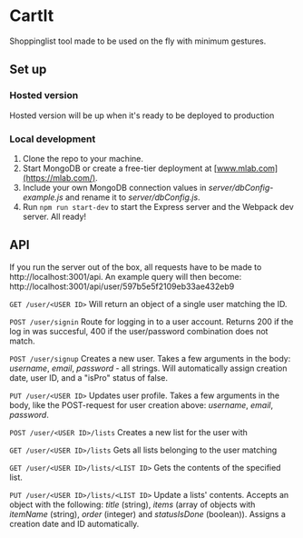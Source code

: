 # CartIt
Shoppinglist tool made to be used on the fly with minimum gestures.

## Set up
### Hosted version
Hosted version will be up when it's ready to be deployed to production

### Local development
1. Clone the repo to your machine.
2. Start MongoDB or create a free-tier deployment at [www.mlab.com](https://mlab.com/).
3. Include your own MongoDB connection values in *server/dbConfig-example.js* and rename it to *server/dbConfig.js*.
4. Run `npm run start-dev` to start the Express server and the Webpack dev server.
All ready!

## API
If you run the server out of the box, all requests have to be made to http://localhost:3001/api. 
An example query will then become: http://localhost:3001/api/user/597b5e5f2109eb33ae432eb9

```GET /user/<USER ID>``` 
Will return an object of a single user matching the ID.

```POST /user/signin```
Route for logging in to a user account. Returns 200 if the log in was succesful, 400 if the user/password combination does not match.

```POST /user/signup```
Creates a new user. Takes a few arguments in the body: *username*, *email*, *password* - all strings. Will automatically assign creation date, user ID, and a "isPro" status of false.

```PUT /user/<USER ID>```
Updates user profile. Takes a few arguments in the body, like the POST-request for user creation above: *username*, *email*, *password*.

```POST /user/<USER ID>/lists```
Creates a new list for the user with <USER ID>

```GET /user/<USER ID>/lists```
Gets all lists belonging to the user matching <USER ID>

```GET /user/<USER ID>/lists/<LIST ID>```
Gets the contents of the specified list.

```PUT /user/<USER ID>/lists/<LIST ID>```
Update a lists' contents. Accepts an object with the following: *title* (string), *items* (array of objects with *itemName* (string), *order* (integer) and *statusIsDone* (boolean)). Assigns a creation date and ID automatically.